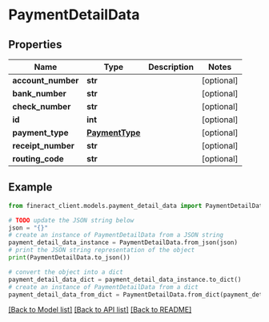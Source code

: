 # PaymentDetailData


## Properties

Name | Type | Description | Notes
------------ | ------------- | ------------- | -------------
**account_number** | **str** |  | [optional] 
**bank_number** | **str** |  | [optional] 
**check_number** | **str** |  | [optional] 
**id** | **int** |  | [optional] 
**payment_type** | [**PaymentType**](PaymentType.md) |  | [optional] 
**receipt_number** | **str** |  | [optional] 
**routing_code** | **str** |  | [optional] 

## Example

```python
from fineract_client.models.payment_detail_data import PaymentDetailData

# TODO update the JSON string below
json = "{}"
# create an instance of PaymentDetailData from a JSON string
payment_detail_data_instance = PaymentDetailData.from_json(json)
# print the JSON string representation of the object
print(PaymentDetailData.to_json())

# convert the object into a dict
payment_detail_data_dict = payment_detail_data_instance.to_dict()
# create an instance of PaymentDetailData from a dict
payment_detail_data_from_dict = PaymentDetailData.from_dict(payment_detail_data_dict)
```
[[Back to Model list]](../README.md#documentation-for-models) [[Back to API list]](../README.md#documentation-for-api-endpoints) [[Back to README]](../README.md)


